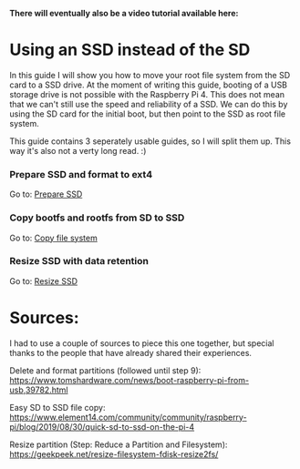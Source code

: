 **There will eventually also be a video tutorial available here:**

# Using an SSD instead of the SD 
In this guide I will show you how to move your root file system from the SD card to a SSD drive. At the moment of writing this guide, booting of a USB storage drive is not possible with the Raspberry Pi 4. This does not mean that we can't still use the speed and reliability of a SSD. We can do this by using the SD card for the initial boot, but then point to the SSD as root file system.  

This guide contains 3 seperately usable guides, so I will split them up. This way it's also not a verty long read. :) 

### Prepare SSD and format to ext4
Go to: [Prepare SSD](https://github.com/Sheldonwl/rpi-travel-case/blob/master/docs/format-sd.md)  

### Copy bootfs and rootfs from SD to SSD
Go to: [Copy file system](https://github.com/Sheldonwl/rpi-travel-case/blob/master/docs/copy-fs.md)  

### Resize SSD with data retention
Go to: [Resize SSD](https://github.com/Sheldonwl/rpi-travel-case/blob/master/docs/sd-to-ssd.md)  


# Sources:  
I had to use a couple of sources to piece this one together, but special thanks to the people that have already shared their experiences.  

Delete and format partitions (followed until step 9):  
https://www.tomshardware.com/news/boot-raspberry-pi-from-usb,39782.html  

Easy SD to SSD file copy:  
https://www.element14.com/community/community/raspberry-pi/blog/2019/08/30/quick-sd-to-ssd-on-the-pi-4  

Resize partition (Step: Reduce a Partition and Filesystem):  
https://geekpeek.net/resize-filesystem-fdisk-resize2fs/ 
